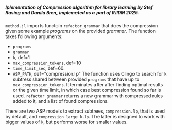 ##### Iplementation of Compression algorithm for library learning by Stef Rasing and Danila Bren, implemeted as a part of RIIDM 2025.

`method.jl` imports functoin `refactor_grammar` that does the compression given some example *programs* on the provided *grammar*. 
The function takes following arguments:
- `programs`
- `grammar`
- `k`, def=1
- `max_compression_tokens`, def=10
- `time_limit_sec`, def=60. 
- `ASP_PATH`, def="compression.lp"
The function uses Clingo to search for `k` subtress shared between provided `programs` that have up to `max_compression_tokens`. It terminates after after finding optimal results or the given time limit, in which case best compression found so far is used. 
`refactor grammar` returns a new grammar with compressed rules added to it, and a list of found compressions.

There are two ASP models to extract subtrees, `compression.lp`, that is used by default, and `compression_large_k.lp`. The latter is designed to work with bigger values of `k`, but performs worse for smaller values. 